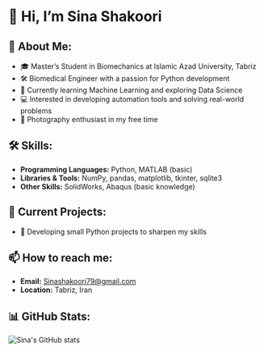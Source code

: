 # 👋 Hi, I’m Sina Shakoori

## 🚀 About Me:
- 🎓 Master’s Student in Biomechanics at Islamic Azad University, Tabriz
- 🛠️ Biomedical Engineer with a passion for Python development
- 🌱 Currently learning Machine Learning and exploring Data Science
- 💻 Interested in developing automation tools and solving real-world problems
- 📸 Photography enthusiast in my free time

## 🛠️ Skills:
- **Programming Languages:** Python, MATLAB (basic)  
- **Libraries & Tools:** NumPy, pandas, matplotlib, tkinter, sqlite3  
- **Other Skills:** SolidWorks, Abaqus (basic knowledge)  

## 📂 Current Projects:
- 🚧 Developing small Python projects to sharpen my skills


## 📫 How to reach me:
- **Email:** [Sinashakoori79@gmail.com](mailto:Sinashakoori79@gmail.com)
- **Location:** Tabriz, Iran  

## 📊 GitHub Stats:
![Sina's GitHub stats](https://github-readme-stats.vercel.app/api?username=YOUR_USERNAME&show_icons=true&theme=radical)
